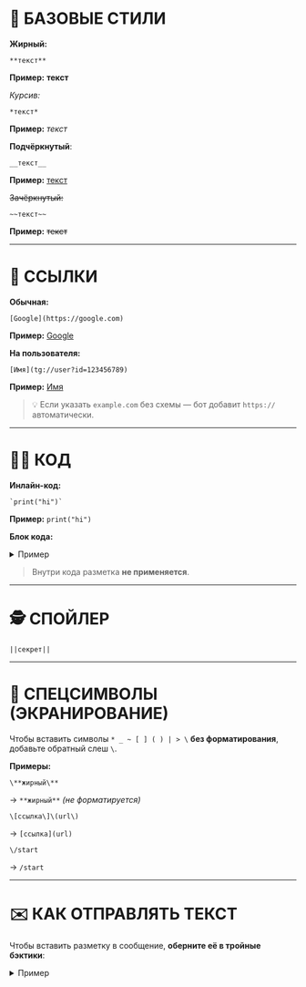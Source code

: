 # 📘 БАЗОВЫЕ СТИЛИ

**Жирный:**  
```
**текст**
```
**Пример:** **текст**

*Курсив:*  
```
*текст*
```
**Пример:** *текст*

__Подчёркнутый__:  
```
__текст__
```
**Пример:** <u>текст</u>

~~Зачёркнутый:~~  
```
~~текст~~
```
**Пример:** ~~текст~~

---

# 🔗 ССЫЛКИ

**Обычная:**  
```
[Google](https://google.com)
```
**Пример:** [Google](https://google.com)

**На пользователя:**  
```
[Имя](tg://user?id=123456789)
```
**Пример:** [Имя](tg://user?id=123456789)

> 💡 Если указать `example.com` без схемы — бот добавит `https://` автоматически.

---

# 🧑‍💻 КОД

**Инлайн-код:**  
```
`print("hi")`
```
**Пример:** `print("hi")`

**Блок кода:**
<details>
<summary>Пример</summary>
````md
```md
Пример
блока
кода
```
````
</details>

> Внутри кода разметка **не применяется**.

---

# 🕵️ СПОЙЛЕР

```
||секрет||
```
---

# 🔹 СПЕЦСИМВОЛЫ (ЭКРАНИРОВАНИЕ)

Чтобы вставить символы `* _ ~ [ ] ( ) | > \` **без форматирования**, добавьте обратный слеш `\`.

**Примеры:**

```
\**жирный\**
```
→ `**жирный**` *(не форматируется)*

```
\[ссылка\]\(url\)
```
→ `[ссылка](url)`

```
\/start
```
→ `/start`

---

# ✉️ КАК ОТПРАВЛЯТЬ ТЕКСТ

Чтобы вставить разметку в сообщение, **оберните её в тройные бэктики**:

<details>
<summary>Пример</summary>

````md
```md
**Пример** *разметки*
```
````
</details>
